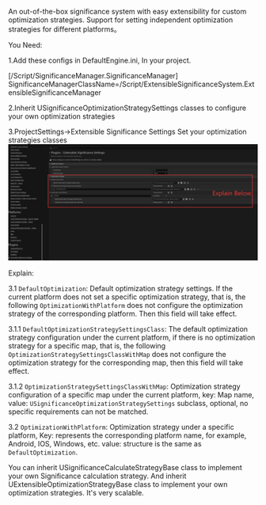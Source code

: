 An out-of-the-box significance system with easy extensibility for custom optimization strategies. Support for setting independent optimization strategies for different platforms。

You Need:

1.Add these configs in DefaultEngine.ini, In your project.

[/Script/SignificanceManager.SignificanceManager]
SignificanceManagerClassName=/Script/ExtensibleSignificanceSystem.ExtensibleSignificanceManager

2.Inherit USignificanceOptimizationStrategySettings classes to configure your own optimization strategies

3.ProjectSettings->Extensible Significance Settings Set your optimization strategies classes
![alt text](image.png)

Explain:

3.1 `DefaultOptimization`: Default optimization strategy settings. If the current platform does not set a specific optimization strategy, that is, the following `OptimizationWithPlatform` does not configure the optimization strategy of the corresponding platform. Then this field will take effect.

3.1.1 `DefaultOptimizationStrategySettingsClass`: The default optimization strategy configuration under the current platform, if there is no optimization strategy for a specific map, that is, the following `OptimizationStrategySettingsClassWithMap` does not configure the optimization strategy for the corresponding map, then this field will take effect.

3.1.2 `OptimizationStrategySettingsClassWithMap`: Optimization strategy configuration of a specific map under the current platform, key: Map name, value: `USignificanceOptimizationStrategySettings` subclass, optional, no specific requirements can not be matched.

3.2 `OptimizationWithPlatform`: Optimization strategy under a specific platform, Key: represents the corresponding platform name, for example, Android, IOS, Windows, etc. value: structure is the same as `DefaultOptimization`.


You can inherit USignificanceCalculateStrategyBase class to implement your own Significance calculation strategy. And inherit UExtensibleOptimizationStrategyBase class to implement your own optimization strategies. It's very scalable.

